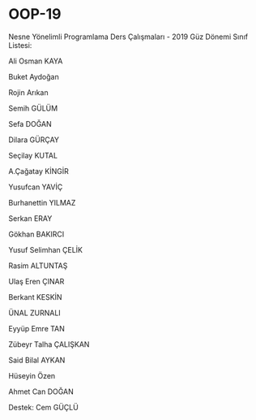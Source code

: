 # OOP-19

Nesne Yönelimli Programlama Ders Çalışmaları - 2019 Güz Dönemi Sınıf Listesi:

Ali Osman KAYA

Buket Aydoğan

Rojin Arıkan

Semih GÜLÜM

Sefa DOĞAN

Dilara  GÜRÇAY
 
Seçilay KUTAL

A.Çağatay KİNGİR

Yusufcan YAVİÇ

Burhanettin YILMAZ

Serkan ERAY

Gökhan BAKIRCI

Yusuf Selimhan ÇELİK 

Rasim ALTUNTAŞ

Ulaş Eren ÇINAR

Berkant KESKİN

ÜNAL  ZURNALI

Eyyüp Emre TAN

Zübeyr Talha ÇALIŞKAN

Said Bilal AYKAN

Hüseyin Özen

Ahmet Can DOĞAN

Destek: Cem GÜÇLÜ

